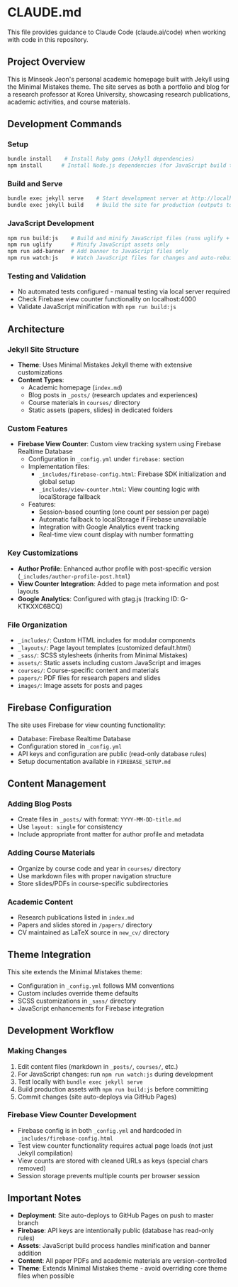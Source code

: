 # CLAUDE.md

This file provides guidance to Claude Code (claude.ai/code) when working with code in this repository.

## Project Overview

This is Minseok Jeon's personal academic homepage built with Jekyll using the Minimal Mistakes theme. The site serves as both a portfolio and blog for a research professor at Korea University, showcasing research publications, academic activities, and course materials.

## Development Commands

### Setup
```bash
bundle install    # Install Ruby gems (Jekyll dependencies)
npm install      # Install Node.js dependencies (for JavaScript build tools)
```

### Build and Serve
```bash
bundle exec jekyll serve    # Start development server at http://localhost:4000
bundle exec jekyll build    # Build the site for production (outputs to _site/)
```

### JavaScript Development  
```bash
npm run build:js    # Build and minify JavaScript files (runs uglify + add-banner)
npm run uglify      # Minify JavaScript assets only
npm run add-banner  # Add banner to JavaScript files only
npm run watch:js    # Watch JavaScript files for changes and auto-rebuild
```

### Testing and Validation
- No automated tests configured - manual testing via local server required
- Check Firebase view counter functionality on localhost:4000
- Validate JavaScript minification with `npm run build:js`

## Architecture

### Jekyll Site Structure
- **Theme**: Uses Minimal Mistakes Jekyll theme with extensive customizations
- **Content Types**: 
  - Academic homepage (`index.md`)
  - Blog posts in `_posts/` (research updates and experiences)
  - Course materials in `courses/` directory
  - Static assets (papers, slides) in dedicated folders

### Custom Features
- **Firebase View Counter**: Custom view tracking system using Firebase Realtime Database
  - Configuration in `_config.yml` under `firebase:` section  
  - Implementation files:
    - `_includes/firebase-config.html`: Firebase SDK initialization and global setup
    - `_includes/view-counter.html`: View counting logic with localStorage fallback
  - Features:
    - Session-based counting (one count per session per page)
    - Automatic fallback to localStorage if Firebase unavailable
    - Integration with Google Analytics event tracking
    - Real-time view count display with number formatting

### Key Customizations
- **Author Profile**: Enhanced author profile with post-specific version (`_includes/author-profile-post.html`)
- **View Counter Integration**: Added to page meta information and post layouts
- **Google Analytics**: Configured with gtag.js (tracking ID: G-KTKXXC6BCQ)

### File Organization
- `_includes/`: Custom HTML includes for modular components
- `_layouts/`: Page layout templates (customized default.html)
- `_sass/`: SCSS stylesheets (inherits from Minimal Mistakes)
- `assets/`: Static assets including custom JavaScript and images
- `courses/`: Course-specific content and materials
- `papers/`: PDF files for research papers and slides
- `images/`: Image assets for posts and pages

## Firebase Configuration

The site uses Firebase for view counting functionality:
- Database: Firebase Realtime Database
- Configuration stored in `_config.yml` 
- API keys and configuration are public (read-only database rules)
- Setup documentation available in `FIREBASE_SETUP.md`

## Content Management

### Adding Blog Posts
- Create files in `_posts/` with format: `YYYY-MM-DD-title.md`
- Use `layout: single` for consistency
- Include appropriate front matter for author profile and metadata

### Adding Course Materials
- Organize by course code and year in `courses/` directory
- Use markdown files with proper navigation structure
- Store slides/PDFs in course-specific subdirectories

### Academic Content
- Research publications listed in `index.md`
- Papers and slides stored in `/papers/` directory
- CV maintained as LaTeX source in `new_cv/` directory

## Theme Integration

This site extends the Minimal Mistakes theme:
- Configuration in `_config.yml` follows MM conventions
- Custom includes override theme defaults
- SCSS customizations in `_sass/` directory
- JavaScript enhancements for Firebase integration

## Development Workflow

### Making Changes
1. Edit content files (markdown in `_posts/`, `courses/`, etc.)
2. For JavaScript changes: run `npm run watch:js` during development
3. Test locally with `bundle exec jekyll serve`
4. Build production assets with `npm run build:js` before committing
5. Commit changes (site auto-deploys via GitHub Pages)

### Firebase View Counter Development
- Firebase config is in both `_config.yml` and hardcoded in `_includes/firebase-config.html`
- Test view counter functionality requires actual page loads (not just Jekyll compilation)
- View counts are stored with cleaned URLs as keys (special chars removed)
- Session storage prevents multiple counts per browser session

## Important Notes

- **Deployment**: Site auto-deploys to GitHub Pages on push to master branch
- **Firebase**: API keys are intentionally public (database has read-only rules)
- **Assets**: JavaScript build process handles minification and banner addition
- **Content**: All paper PDFs and academic materials are version-controlled
- **Theme**: Extends Minimal Mistakes theme - avoid overriding core theme files when possible
